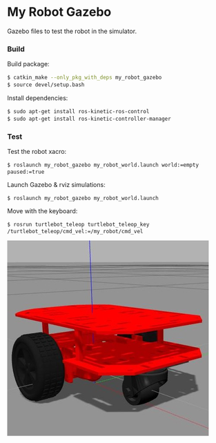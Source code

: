 # My Robot Gazebo

Gazebo files to test the robot in the simulator.

### Build

Build package: 

```bash
$ catkin_make --only_pkg_with_deps my_robot_gazebo
$ source devel/setup.bash
```

Install dependencies: 

```bash
$ sudo apt-get install ros-kinetic-ros-control
$ sudo apt-get install ros-kinetic-controller-manager
```

### Test

Test the robot xacro:
```
$ roslaunch my_robot_gazebo my_robot_world.launch world:=empty paused:=true
```

Launch Gazebo & rviz simulations:
```
$ roslaunch my_robot_gazebo my_robot_world.launch
```

Move with the keyboard:
```
$ rosrun turtlebot_teleop turtlebot_teleop_key /turtlebot_teleop/cmd_vel:=/my_robot/cmd_vel
```

![Gazebo simulation](../resources/gazebo.jpg)
